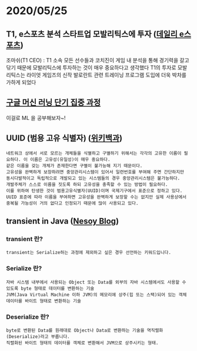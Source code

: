 # 2020/05/25

## T1, e스포츠 분석 스타트업 모발리틱스에 투자 ([데일리 e스포츠](http://www.dailyesports.com/view.php?ud=202005191032477185283f60ce7c_27))

조마쉬(T1 CEO) : T1 소속 모든 선수들과 코치진이 게임 내 분석을 통해 경기력을 갈고 닦기 때문에 모발리틱스에 투자하는 것이 매우 중요하다고 생각했다
T1의 투자로 모발리틱스는 라이엇 게임즈의 신작 발로란트 관련 트레이닝 프로그램 도입에 더욱 박차를 가하게 되었다

## [구글 머신 러닝 단기 집중 과정](https://developers.google.com/machine-learning/crash-course?hl=ko)

이걸로 ML 을 공부해보자~!

## UUID (범용 고유 식별자) ([위키백과](https://ko.wikipedia.org/wiki/%EB%B2%94%EC%9A%A9_%EA%B3%A0%EC%9C%A0_%EC%8B%9D%EB%B3%84%EC%9E%90))

    네트워크 상에서 서로 모르는 개체들을 식별하고 구별하기 위해서는 각각의 고유한 이름이 필요하다. 이 이름은 고유성(유일성)이 매우 중요하다. 
    같은 이름을 갖는 개체가 존재한다면 구별이 불가능해 지기 때문이다.
    고유성을 완벽하게 보장하려면 중앙관리시스템이 있어서 일련번호를 부여해 주면 간단하지만 
    동시다발적이고 독립적으로 개발되고 있는 시스템들의 경우 중앙관리시스템은 불가능하다. 
    개발주체가 스스로 이름을 짓도록 하되 고유성을 충족할 수 있는 방법이 필요하다. 
    이를 위하여 탄생한 것이 범용고유식별자(UUID)이며 국제기구에서 표준으로 정하고 있다.
    UUID 표준에 따라 이름을 부여하면 고유성을 완벽하게 보장할 수는 없지만 실제 사용상에서 중복될 가능성이 거의 없다고 인정되기 때문에 많이 사용되고 있다.
    
## transient in Java ([Nesoy Blog](https://nesoy.github.io/articles/2018-06/Java-transient))

### transient 란?
    transient는 Serialize하는 과정에 제외하고 싶은 경우 선언하는 키워드입니다.
    
### Serialize 란?
    자바 시스템 내부에서 사용되는 Object 또는 Data를 외부의 자바 시스템에서도 사용할 수 있도록 byte 형태로 데이터를 변환하는 기술
    JVM(Java Virtual Machine 이하 JVM)의 메모리에 상주(힙 또는 스택)되어 있는 객체 데이터를 바이트 형태로 변환하는 기술
    
### Deserialize 란?
    byte로 변환된 Data를 원래대로 Object나 Data로 변환하는 기술을 역직렬화(Deserialize)라고 부릅니다.
    직렬화된 바이트 형태의 데이터를 객체로 변환해서 JVM으로 상주시키는 형태.
